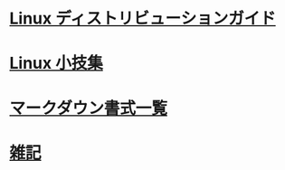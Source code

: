 # [Linux ディストリビューションガイド](https://officeokano.github.io/linux-guide-ja/)
# [Linux 小技集](https://officeokano.github.io/linux-tips.ja/)
# [マークダウン書式一覧](https://officeokano.github.io/markdown-syntax-ja/)
# [雑記](https://officeokano.github.io/miscellaneous/)
